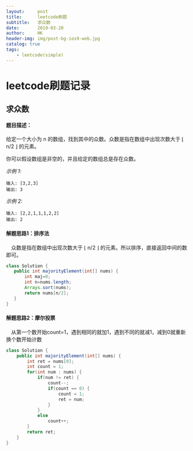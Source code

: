 ```yaml
---
layout:     post
title:      leetcode刷题
subtitle:   求众数
date:       2019-03-20
author:     HK
header-img: img/post-bg-ios9-web.jpg
catalog: true
tags:
    - leetcode(simple)
---
```

# leetcode刷题记录
## 求众数

#### 题目描述：
给定一个大小为 n 的数组，找到其中的众数。众数是指在数组中出现次数大于 ⌊ n/2 ⌋ 的元素。

你可以假设数组是非空的，并且给定的数组总是存在众数。

*示例 1:*

    输入: [3,2,3]
    输出: 3


*示例 2:*

    输入: [2,2,1,1,1,2,2]
    输出: 2
    
#### 解题思路1：排序法
　众数是指在数组中出现次数大于 ⌊ n/2 ⌋ 的元素。所以排序，直接返回中间的数即可。
 ```java
 class Solution {
    public int majorityElement(int[] nums) {
        int maj=0;
        int n=nums.length;
        Arrays.sort(nums);
        return nums[n/2];
    }
}
```

#### 解题思路2：摩尔投票
　从第一个数开始count=1，遇到相同的就加1，遇到不同的就减1，减到0就重新换个数开始计数
```java
class Solution {
    public int majorityElement(int[] nums) {
        int ret = nums[0];
        int count = 1;
        for(int num : nums) {
            if(num != ret) {
                count--;
                if(count == 0) {
                    count = 1;
                    ret = num;
                }
            }
            else
                count++;
        }
        return ret;
    }
}
```
